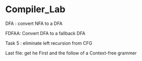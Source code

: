 # Compiler_Lab

  DFA : convert NFA to a DFA
  
  FDFAA: Convert DFA to a fallback DFA
  
  Task 5 : eliminate left recursion from CFG
  
  Last file: get he First and the follow of a Context-free grammer 
